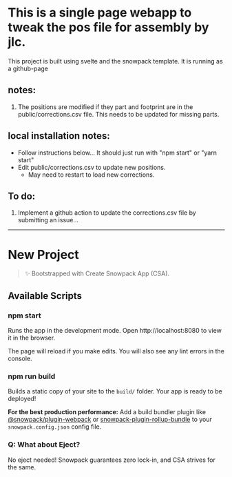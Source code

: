 # This is a single page webapp to tweak the pos file for assembly by jlc. 
This project is built using svelte and the snowpack template.  It is running as a github-page
## notes:
1.  The positions are modified if they part and footprint are in the public/corrections.csv file.  This needs to be updated for missing parts.

## local installation notes:
*  Follow instructions below... It should just run with "npm start" or "yarn start"
*  Edit public/corrections.csv to update new positions.
    *  May need to restart to load new corrections.

## To do:
1.  Implement a github action to update the corrections.csv file by submitting an issue...

---

# New Project

> ✨ Bootstrapped with Create Snowpack App (CSA).

## Available Scripts

### npm start

Runs the app in the development mode.
Open http://localhost:8080 to view it in the browser.

The page will reload if you make edits.
You will also see any lint errors in the console.

### npm run build

Builds a static copy of your site to the `build/` folder.
Your app is ready to be deployed!

**For the best production performance:** Add a build bundler plugin like [@snowpack/plugin-webpack](https://github.com/snowpackjs/snowpack/tree/main/plugins/plugin-webpack) or [snowpack-plugin-rollup-bundle](https://github.com/ParamagicDev/snowpack-plugin-rollup-bundle) to your `snowpack.config.json` config file.

### Q: What about Eject?

No eject needed! Snowpack guarantees zero lock-in, and CSA strives for the same.
